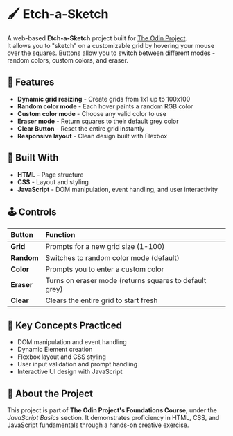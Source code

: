 # 🖌️ Etch-a-Sketch

A web-based **Etch-a-Sketch** project built for [The Odin Project](https://www.theodinproject.com/).  
It allows you to "sketch" on a customizable grid by hovering your mouse over the squares. Buttons allow you to switch between different modes - random colors, custom colors, and eraser.

## 🎨 Features

- **Dynamic grid resizing** - Create grids from 1x1 up to 100x100
- **Random color mode** - Each hover paints a random RGB color
- **Custom color mode** - Choose any valid color to use
- **Eraser mode** - Return squares to their default grey color
- **Clear Button** - Reset the entire grid instantly
- **Responsive layout** - Clean design built with Flexbox

## 🧱 Built With

- **HTML** - Page structure
- **CSS** - Layout and styling
- **JavaScript** - DOM manipulation, event handling, and user interactivity

## 🕹️ Controls

| Button | Function |
| :--- | :---|
| **Grid** | Prompts for a new grid size (1-100) |
| **Random** | Switches to random color mode (default) |
| **Color** | Prompts you to enter a custom color |
| **Eraser** | Turns on eraser mode (returns squares to default grey) |
| **Clear** | Clears the entire grid to start fresh |

## 🧠 Key Concepts Practiced

- DOM manipulation and event handling
- Dynamic Element creation
- Flexbox layout and CSS styling
- User input validation and prompt handling
- Interactive UI design with JavaScript

## 🏫 About the Project

This project is part of **The Odin Project's Foundations Course**, under the *JavaScript Basics* section. It demonstrates proficiency in HTML, CSS, and JavaScript fundamentals through a hands-on creative exercise. 